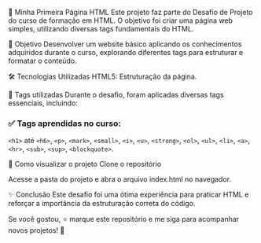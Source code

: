 🚀 Minha Primeira Página HTML
Este projeto faz parte do Desafio de Projeto do curso de formação em HTML. O objetivo foi criar uma página web simples, utilizando diversas tags fundamentais do HTML.

📌 Objetivo
Desenvolver um website básico aplicando os conhecimentos adquiridos durante o curso, explorando diferentes tags para estruturar e formatar o conteúdo.

🛠️ Tecnologias Utilizadas
HTML5: Estruturação da página.

📜 Tags utilizadas
Durante o desafio, foram aplicadas diversas tags essenciais, incluindo:

### ✅ Tags aprendidas no curso:
`<h1>` até `<h6>`, `<p>`, `<mark>`, `<small>`, `<i>`, `<u>`, `<strong>`, `<ol>`, `<ul>`, `<li>`, `<a>`, `<hr>`, `<sub>`, `<sup>`, `<blockquote>`.  


📂 Como visualizar o projeto
Clone o repositório

Acesse a pasta do projeto e abra o arquivo index.html no navegador.

✨ Conclusão
Este desafio foi uma ótima experiência para praticar HTML e reforçar a importância da estruturação correta do código.

Se você gostou, ⭐ marque este repositório e me siga para acompanhar novos projetos! 🚀
